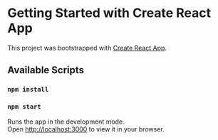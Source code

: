 # Getting Started with Create React App

This project was bootstrapped with [Create React App](https://github.com/facebook/create-react-app).

## Available Scripts
### `npm install`
### `npm start`

Runs the app in the development mode.\
Open [http://localhost:3000](http://localhost:3000) to view it in your browser.


